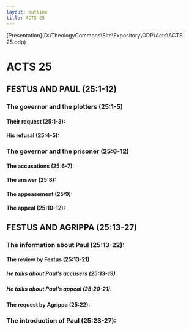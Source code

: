 ```yaml
---
layout: outline
title: ACTS 25
---
```

[Presentation](D:\TheologyCommons\Site\Expository\ODP\Acts\ACTS 25.odp)
# ACTS 25 
## FESTUS AND PAUL (25:1-12) 
###  The governor and the plotters (25:1-5) 
####  Their request (25:1-3): 
####  His refusal (25:4-5): 
###  The governor and the prisoner (25:6-12) 
####  The accusations (25:6-7): 
####  The answer (25:8): 
####  The appeasement (25:9): 
####  The appeal (25:10-12): 
## FESTUS AND AGRIPPA (25:13-27) 
###  The information about Paul (25:13-22): 
####  The review by Festus (25:13-21) 
#####  He talks about Paul\'s accusers (25:13-19). 
#####  He talks about Paul\'s appeal (25:20-21). 
####  The request by Agrippa (25:22): 
###  The introduction of Paul (25:23-27): 
